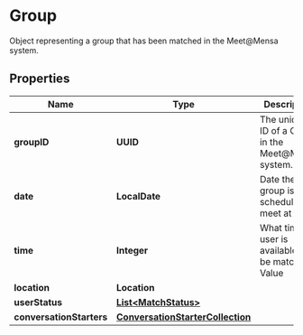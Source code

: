 

# Group

Object representing a group that has been matched in the Meet@Mensa system.

## Properties

| Name | Type | Description | Notes |
|------------ | ------------- | ------------- | -------------|
|**groupID** | **UUID** | The unique ID of a Group in the Meet@Mensa system. |  |
|**date** | **LocalDate** | Date the group is scheduled to meet at |  |
|**time** | **Integer** | What times a user is available to be matched  Value | Start Time | End Time ---------|----------|--------- | 1     | 10:00      | 10:15    | | 2     | 10:15      | 10:30    | | 3     | 10:30      | 10:45    | | 4     | 10:45      | 11:00    | | 5     | 11:00      | 11:15    | | 6     | 11:15      | 11:30    | | 7     | 11:30      | 11:45    | | 8     | 11:45      | 12:00    | | 9     | 12:00      | 12:15    | | 10    | 12:15      | 12:30    | | 11    | 12:30      | 12:45    | | 12    | 12:45      | 13:00    | | 13    | 13:00      | 13:15    | | 14    | 13:15      | 13:30    | | 15    | 13:30      | 13:45    | | 16    | 13:45      | 14:00    | |  |
|**location** | **Location** |  |  |
|**userStatus** | [**List&lt;MatchStatus&gt;**](MatchStatus.md) |  |  |
|**conversationStarters** | [**ConversationStarterCollection**](ConversationStarterCollection.md) |  |  |



